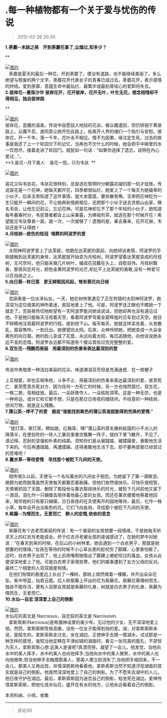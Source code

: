 # .每一种植物都有一个关于爱与忧伤的传说

> 2012-02-26 20:30

**1.荼蘼--末路之美    开到荼蘼花事了,尘烟过,知多少？**

\*\*

[![图片](https://pan.4a1801.life/d/Onedrive-4A1801/%E4%B8%AA%E4%BA%BA%E5%BB%BA%E7%AB%99/public/Qzone_wyf/Blogs/images/1AC11E46.webp)](https://pan.4a1801.life/d/Onedrive-4A1801/%E4%B8%AA%E4%BA%BA%E5%BB%BA%E7%AB%99/public/Qzone_wyf/Blogs/images/1AC11E46.webp)  
   荼蘼是夏天的最后一种花，开到荼蘼了，便没有退路，也不能继续美丽了。多么绝望与颓废的两个文字。荼蘼花开代表女子的青春已成过去。荼蘼花开，表示感情的终结。爱到荼靡，意蕴生命中最灿烂、最繁华或最刻骨铭心的爱即将失去。  
**2.彼岸花--曼珠沙华** **彼岸花开，花开彼岸，花开无叶，叶生无花，想念相惜却不得相见，独自彼岸路**

\*\*

[![图片](https://pan.4a1801.life/d/Onedrive-4A1801/%E4%B8%AA%E4%BA%BA%E5%BB%BA%E7%AB%99/public/Qzone_wyf/Blogs/images/4EE42C41.webp)](https://pan.4a1801.life/d/Onedrive-4A1801/%E4%B8%AA%E4%BA%BA%E5%BB%BA%E7%AB%99/public/Qzone_wyf/Blogs/images/4EE42C41.webp)  
彼岸花，恶魔的温柔。传说中自愿投入地狱的花朵，被众魔遣回，但仍徘徊于黄泉路上，众魔不忍，遂同意让她开在此路上，给离开人界的魂们一个指引与安慰。彼岸花，开一千年，落一千年，花叶永不相见。情不为因果，缘注定生死。过去的故事是我还了上一个轮回欠下的记忆，当再也不欠什么的时候，她会把手中碗里的水一饮而尽，接着走进了轮回门，就犹如一句话：“如果你选择了遗忘，说明在内心爱过...”。  
**3.昙花--月下美人    昙花一现，只为韦驮  **

[![图片](https://pan.4a1801.life/d/Onedrive-4A1801/%E4%B8%AA%E4%BA%BA%E5%BB%BA%E7%AB%99/public/Qzone_wyf/Blogs/images/5E058358.webp)](https://pan.4a1801.life/d/Onedrive-4A1801/%E4%B8%AA%E4%BA%BA%E5%BB%BA%E7%AB%99/public/Qzone_wyf/Blogs/images/5E058358.webp)

昙花又叫韦驮花。韦驮花很特别，总是选在黎明时分朝露初凝的那一刻才绽放。传说昙花是一个花神，她每天都开花，四季都很灿烂，她爱上了一个每天为她锄草的小伙子，后来玉帝知道了这件事情，就大发雷霆，要拆散鸳鸯。玉帝把花神贬为一生只能开一瞬间的花，不让她再和情郎相见，还把那个小伙子送去灵柩山出家，赐名韦驮，让他忘记前尘，忘记花神。可是花神却忘不了那个年轻的小伙子，她知道每年暮春时分，韦驼尊者都会上山采春露，为佛祖煎茶，就选在那个时候开花！希望能见韦驮尊者一面，就一次，一次就够了！遗憾的是，春去春来，花开花谢，韦驮还是不认得她！  
**4.月桂树--悲伤的桂冠**  **埋葬的阿波罗的爱**

[![图片](https://pan.4a1801.life/d/Onedrive-4A1801/%E4%B8%AA%E4%BA%BA%E5%BB%BA%E7%AB%99/public/Qzone_wyf/Blogs/images/92D42EE6.webp)](https://pan.4a1801.life/d/Onedrive-4A1801/%E4%B8%AA%E4%BA%BA%E5%BB%BA%E7%AB%99/public/Qzone_wyf/Blogs/images/92D42EE6.webp)  
   太阳神阿波罗爱上了达芙妮，他跪在达芙妮的面前，向她倾诉衷情，阿波罗的手刚接触到达芙妮的身体，达芙妮就开始变为月桂树。阿波罗望着达芙妮变成的月桂树，无可奈何，他只能采摘几片树叶，编成花冠戴在头上，自慰自怜。月桂树飘香，那夜风恋月光，颜色金黄阿波罗的光芒,却比不上达芙妮的勇敢,没有一种爱可以在自由之上。  
**5.向日葵--转日莲    更无柳絮因风起，惟有葵花向日倾**

[![图片](https://pan.4a1801.life/d/Onedrive-4A1801/%E4%B8%AA%E4%BA%BA%E5%BB%BA%E7%AB%99/public/Qzone_wyf/Blogs/images/BE2831AA.webp)](https://pan.4a1801.life/d/Onedrive-4A1801/%E4%B8%AA%E4%BA%BA%E5%BB%BA%E7%AB%99/public/Qzone_wyf/Blogs/images/BE2831AA.webp)  
   克丽泰是一位水泽仙女。一天，她在树林里遇见了正在狩猎的太阳神阿波罗，她深深为这位俊美的神所着迷，疯狂地爱上了他。可是，阿波罗连正眼也不瞧她一下就走了。克丽泰热切地盼望有一天阿波罗能对她说说话，但她却再也没有遇见过他。于是她只能每天注视着天空，看着阿波罗驾着金碧辉煌的日车划过天空。她目不转睛地注视着阿波罗的行程，直到他下山。每天每天，她就这样呆坐着，头发散乱，面容憔悴。一到日出，她便望向太阳。后来，众神怜悯她，把她变成一大朵金黄色的向日葵。她的脸儿变成了花盘，永远向着太阳，每日追随他，向他诉说她永远不变的恋情。阿波罗永远都不知道有个傻瓜曾给过完完整整的爱。  
**6.双生花--残酷而美丽    用最深刻的伤害来表达最深刻的爱**

[![图片](https://pan.4a1801.life/d/Onedrive-4A1801/%E4%B8%AA%E4%BA%BA%E5%BB%BA%E7%AB%99/public/Qzone_wyf/Blogs/images/4B0AA518.webp)](https://pan.4a1801.life/d/Onedrive-4A1801/%E4%B8%AA%E4%BA%BA%E5%BB%BA%E7%AB%99/public/Qzone_wyf/Blogs/images/4B0AA518.webp)

传说中黑暗里一种洁白美丽的花朵，味道潮湿芬芳但是充满迷惑．在一枝梗子

上互相爱，却也互相争抢，斗争不止．用最深刻的伤害来表达最深刻的爱，直至死亡．甚至愿意杀死对方．因为任何一方死亡的时候，另一方也悄然腐烂。双生花，一株二艳，竞相绽放。最后，一朵妖艳夺人，一朵枯败凋零。这是一种无奈，也是一种命运，或许它和它都不想，只是在那日日夜夜的缠绕间，不经意的一种结局，世间万物，就是这么残酷。  
**7.蒲公英--停不了的爱    据说“谁能找到紫色的蒲公英谁就能得到完美的爱情.”**

[![图片](https://pan.4a1801.life/d/Onedrive-4A1801/%E4%B8%AA%E4%BA%BA%E5%BB%BA%E7%AB%99/public/Qzone_wyf/Blogs/images/C44980C6.webp)](https://pan.4a1801.life/d/Onedrive-4A1801/%E4%B8%AA%E4%BA%BA%E5%BB%BA%E7%AB%99/public/Qzone_wyf/Blogs/images/C44980C6.webp)  
   “提灯笼，掌灯笼，聘姑娘，扛箱笼，噗!”蒲公英的茸毛像蚂蚁国的小不点儿的降落伞，在使劲吹的一阵人工暴风里悬空飘舞一阵子，就四下里飞散开，不见了。  
请记得，忍耐的坚强和朴素的纯美。须知你们是从被践踏、被蹂躏里，勇敢地生活下来的。今后再遭践踏、再遭蹂躏，还得勇敢地生活下去，却不要再尝那已经尝过的苦难吧！  
**8.薰衣草--等待爱情    寻找那个被贬下凡间的天使。**

[![图片](https://pan.4a1801.life/d/Onedrive-4A1801/%E4%B8%AA%E4%BA%BA%E5%BB%BA%E7%AB%99/public/Qzone_wyf/Blogs/images/85ECF96B.webp)](https://pan.4a1801.life/d/Onedrive-4A1801/%E4%B8%AA%E4%BA%BA%E5%BB%BA%E7%AB%99/public/Qzone_wyf/Blogs/images/85ECF96B.webp)  
   相传很久以前，天使与一个名叫薰衣的凡间女子相恋。为她留下了第一滴眼泪，翅膀为她而脱落虽然天使每天都要忍着剧痛，但他们依然很快乐。可快乐很短暂，天使被抓回了天国，删除了那段他与薰衣那段快乐的时光，被贬下凡间前他又留下一滴泪，泪化作一只蝴蝶去陪伴着他最心爱的女孩。而还在薰衣傻傻地等着他回来，陪伴她的只有那只蝴蝶。日日夜夜的在天使离开的园地等待，最后，化作一株小草。每年会开出淡紫色的花。它们飞向各地，寻找那个被贬下凡间的天使。  
**9.紫藤--为情而生，无爱而亡    醉人的恋情,依依的思念**

[![图片](https://pan.4a1801.life/d/Onedrive-4A1801/%E4%B8%AA%E4%BA%BA%E5%BB%BA%E7%AB%99/public/Qzone_wyf/Blogs/images/27D9828F.webp)](https://pan.4a1801.life/d/Onedrive-4A1801/%E4%B8%AA%E4%BA%BA%E5%BB%BA%E7%AB%99/public/Qzone_wyf/Blogs/images/27D9828F.webp)  
   紫藤花有个古老而美丽的传说：有一个美丽的女孩想要一段情缘，于是她每天祈求天上的红衣月老能成全。终于红衣月老被女孩的虔诚感动了，在她的梦中对她说：“在春天到来的时候，在后山的小树林里，她会遇到一个白衣男子，那就是她想要的的情缘。”女孩在等待的时候不小心草丛里的蛇咬伤了脚踝，心里害怕极了。这时，白衣男子出现了，他上前用嘴帮她吸出了脚踝上被蛇咬过的毒血，女孩从此便深深地爱上了他。可是白衣男子家境贫寒，他们的婚事遭到了女方父母的反对。最终二个相爱的人双双跳崖徇情。  
   在他们徇情的悬崖边上长出了一棵树，那树上居然缠着一棵藤，并开出朵朵花坠，紫中带蓝，灿若云霞。后人称那藤上开出的花为紫藤花，紫藤花需缠树而生，独自不能存活，便有人说那女孩就是紫藤的化身，树就是白衣男子的化身，紫藤为情而生，无爱而亡。  
**10.水仙—自恋 深深爱上自己的倒影**

[![图片](https://pan.4a1801.life/d/Onedrive-4A1801/%E4%B8%AA%E4%BA%BA%E5%BB%BA%E7%AB%99/public/Qzone_wyf/Blogs/images/14407CA7.webp)](https://pan.4a1801.life/d/Onedrive-4A1801/%E4%B8%AA%E4%BA%BA%E5%BB%BA%E7%AB%99/public/Qzone_wyf/Blogs/images/14407CA7.webp)  
水仙花的英文是 Narcissus，自恋狂的英文是 Narcissism.  
   拿斯索斯(Narcissus)是希腊神话里的美少年。见过他的少女，无不深深地爱上他。然而，拿斯索斯性格高傲，没有一位女子能得到他的爱。湖，对拿斯索斯来说，是陌生的。拿斯索斯走过去，坐在湖边，正想伸手去摸一摸湖水，试试那是一种怎样的感觉，谁知当他定睛在平滑如镜的湖面时，看见一张完美的面孔，不禁惊为天人，拿斯索斯心想:这美人是谁呢?真漂亮呀。凝望了一会儿，他发觉，当他向水中的美人挥手，水中的美人也向他挥手;当他向水中的美人微笑，水中的美人也向他微笑;但当他伸手去触摸那美人，那美人便立刻消失了;当他把手缩回来，不一会儿，那美人又再出现，并情深款款地看着他，拿斯索斯当然不知道浮现湖面的其实就是自己的倒影。他竟然深深地爱上了自己的倒影。为了不愿失去湖中的人儿，他日夜守护在湖边。最后，拿斯索斯因为迷恋自己的倒影，枯坐死在湖边。爱神怜惜拿斯索斯，把他化成水仙花，盛开在有水的地方，让他永远看着自己的倒影。

本资料由、小倾。收集

---

> 评论(0)
